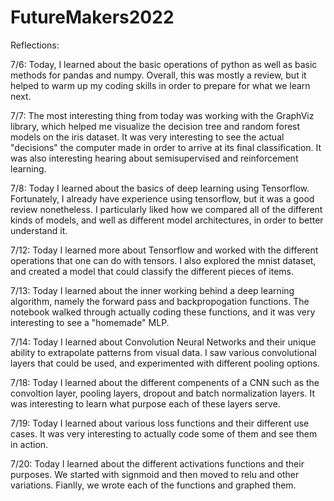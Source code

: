# FutureMakers2022

Reflections:

7/6: Today, I learned about the basic operations of python as well as basic methods for pandas and numpy. Overall, this was mostly a review, but it helped to warm up my coding skills in order to prepare for what we learn next.

7/7: The most interesting thing from today was working with the GraphViz library, which helped me visualize the decision tree and random forest models on the iris dataset. It was very interesting to see the actual "decisions" the computer made in order to arrive at its final classification. It was also interesting hearing about semisupervised and reinforcement learning.

7/8: Today I learned about the basics of deep learning using Tensorflow. Fortunately, I already have experience using tensorflow, but it was a good review nonetheless. I particularly liked how we compared all of the different kinds of models, and well as different model architectures, in order to better understand it.

7/12: Today I learned more about Tensorflow and worked with the different operations that one can do with tensors. I also explored the mnist dataset, and created a model that could classify the different pieces of items.

7/13: Today I learned about the inner working behind a deep learning algorithm, namely the forward pass and backpropogation functions. The notebook walked through actually coding these functions, and it was very interesting to see a "homemade" MLP. 

7/14: Today I learned about Convolution Neural Networks and their unique ability to extrapolate patterns from visual data. I saw various convolutional layers that could be used, and experimented with different pooling options.

7/18: Today I learned about the different compenents of a CNN such as the convoltion layer, pooling layers, dropout and batch normalization layers. It was interesting to learn what purpose each of these layers serve.

7/19: Today I learned about various loss functions and their different use cases. It was very interesting to actually code some of them and see them in action.

7/20: Today I learned about the different activations functions and their purposes. We started with signmoid and then moved to relu and other variations. Fianlly, we wrote each of the functions and graphed them.
